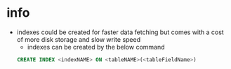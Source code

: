 # info
- indexes could be created for faster data fetching but comes with a cost of more disk storage and slow write speed
  - indexes can be created by the below command
  ```SQL 
  CREATE INDEX <indexNAME> ON <tableNAME>(<tableFieldName>)
  ```